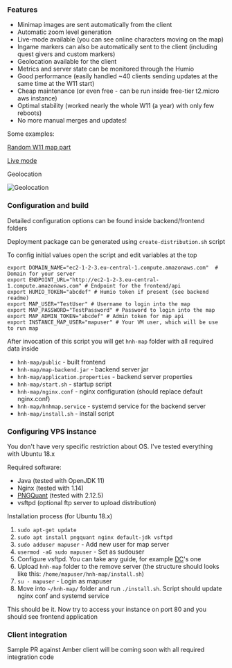 ### Features
 - Minimap images are sent automatically from the client
 - Automatic zoom level generation
 - Live-mode available (you can see online characters moving on the map)
 - Ingame markers can also be automatically sent to the client (including quest givers and custom markers)
 - Geolocation available for the client
 - Metrics and server state can be monitored through the Humio
 - Good performance (easily handled ~40 clients sending updates at the same time at the W11 start)
 - Cheap maintenance (or even free - can be run inside free-tier t2.micro aws instance)
 - Optimal stability (worked nearly the whole W11 (a year) with only few reboots)
 - No more manual merges and updates!

Some examples:

[Random W11 map part](https://i.imgur.com/799FNEp.png)


[Live mode](https://webm.red/view/FrOT.webm)

Geolocation

![Geolocation](https://i.imgur.com/gtbNjre.png)

### Configuration and build

Detailed configuration options can be found inside backend/frontend folders

Deployment package can be generated using `create-distribution.sh` script

To config initial values open the script and edit variables at the top

```shell script
export DOMAIN_NAME="ec2-1-2-3.eu-central-1.compute.amazonaws.com"  # Domain for your server
export ENDPOINT_URL="http://ec2-1-2-3.eu-central-1.compute.amazonaws.com" # Endpoint for the frontend/api
export HUMIO_TOKEN="abcdef" # Humio token if present (see backend readme)
export MAP_USER="TestUser" # Username to login into the map
export MAP_PASSWORD="TestPassword" # Password to login into the map
export MAP_ADMIN_TOKEN="abcdef" # Admin token for map api
export INSTANCE_MAP_USER="mapuser" # Your VM user, which will be use to run map
```

After invocation of this script you will get `hnh-map` folder with all required data inside
 - `hnh-map/public` - built frontend
 - `hnh-map/map-backend.jar` - backend server jar
 - `hnh-map/application.properties` - backend server properties
 - `hnh-map/start.sh` - startup script
 - `hnh-map/nginx.conf` - nginx configuration (should replace default nginx.conf)
 - `hnh-map/hnhmap.service` - systemd service for the backend server
 - `hnh-map/install.sh` - install script
 
### Configuring VPS instance
 
You don't have very specific restriction about OS. I've tested everything with Ubuntu 18.x
 
Required software:
 - Java (tested with OpenJDK 11)
 - Nginx (tested with 1.14)
 - [PNGQuant](https://pngquant.org/) (tested with 2.12.5)
 - vsftpd (optional ftp server to upload distribution)
  
Installation process (for Ubuntu 18.x)
1. `sudo apt-get update`
2. `sudo apt install pngquant nginx default-jdk vsftpd` 
3. `sudo adduser mapuser` - Add new user for map server
4. `usermod -aG sudo mapuser` - Set as sudouser 
5. Configure vsftpd. You can take any guide, for example [DC](https://www.digitalocean.com/community/tutorials/how-to-set-up-vsftpd-for-a-user-s-directory-on-ubuntu-18-04)'s one
6. Upload `hnh-map` folder to the remove server (the structure should looks like this: `/home/mapuser/hnh-map/install.sh`)
7. `su - mapuser` - Login as mapuser
8. Move into `~/hnh-map/` folder and run `./install.sh`. Script should update nginx conf and systemd service

This should be it. Now try to access your instance on port 80 and you should see frontend application

### Client integration

Sample PR against Amber client will be coming soon with all required integration code